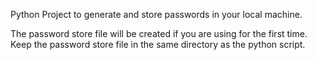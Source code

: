 Python Project to generate and store passwords in your local machine.

The password store file will be created if you are using for the first time.
Keep the password store file in the same directory as the python script.